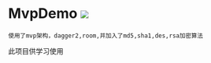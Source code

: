# MvpDemo ![](https://img.shields.io/badge/author-widly-red.svg)

    使用了mvp架构，dagger2,room,并加入了md5,sha1,des,rsa加密算法

此项目供学习使用
